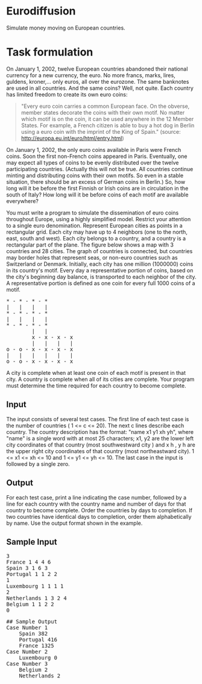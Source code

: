 # Eurodiffusion
Simulate money moving on European countries.

# Task formulation

On January 1, 2002, twelve European countries abandoned their national currency for a new currency, the
euro. No more francs, marks, lires, guldens, kroner,... only euros, all over the eurozone. The same
banknotes are used in all countries. And the same coins? Well, not quite. Each country has limited freedom
to create its own euro coins:
> "Every euro coin carries a common European face. On the obverse, member states decorate the
> coins with their own motif. No matter which motif is on the coin, it can be used anywhere in
> the 12 Member States. For example, a French citizen is able to buy a hot dog in Berlin using a
> euro coin with the imprint of the King of Spain." (source: http://europa.eu.int/euro/html/entry.html)

On January 1, 2002, the only euro coins available in Paris were French coins. Soon the first non-French
coins appeared in Paris. Eventually, one may expect all types of coins to be evenly distributed over the
twelve participating countries. (Actually this will not be true. All countries continue minting and distributing
coins with their own motifs. So even in a stable situation, there should be an excess of German coins in
Berlin.) So, how long will it be before the first Finnish or Irish coins are in circulation in the south of Italy?
How long will it be before coins of each motif are available everywhere?

You must write a program to simulate the dissemination of euro coins throughout Europe, using a highly
simplified model. Restrict your attention to a single euro denomination. Represent European cities as points
in a rectangular grid. Each city may have up to 4 neighbors (one to the north, east, south and west). Each
city belongs to a country, and a country is a rectangular part of the plane. The figure below shows a map
with 3 countries and 28 cities. The graph of countries is connected, but countries may border holes that
represent seas, or non-euro countries such as Switzerland or Denmark. Initially, each city has one million
(1000000) coins in its country's motif. Every day a representative portion of coins, based on the city's
beginning day balance, is transported to each neighbor of the city. A representative portion is defined as one
coin for every full 1000 coins of a motif.

<pre>
* - * - * - *
|   |   |   |
* - * - * - *
|   |   |   |
* - * - * - *
        |   |
        x - x - x - x
        |   |   |   |
o - o - x - x - x - x
|   |   |   |   |   |
o - o - x - x - x - x
</pre>

A city is complete when at least one coin of each motif is present in that city. A country is complete when all
of its cities are complete. Your program must determine the time required for each country to become
complete.

## Input
The input consists of several test cases. The first line of each test case is the number of countries ( 1 <= c <= 20).
The next c lines describe each country. The country description has the format: "name x1 y1 xh yh", where
"name" is a single word with at most 25 characters; x1, y2 are the lower left city coordinates of that country
(most southwestward city ) and x h , y h are the upper right city coordinates of that country (most
northeastward city). 1 <= x1 <= xh <= 10 and 1 <= y1 <= yh <= 10.
The last case in the input is followed by a single zero.

## Output
For each test case, print a line indicating the case number, followed by a line for each country with the
country name and number of days for that country to become complete. Order the countries by days to
completion. If two countries have identical days to completion, order them alphabetically by name.
Use the output format shown in the example.

## Sample Input
<pre>
3
France 1 4 4 6
Spain 3 1 6 3
Portugal 1 1 2 2
1
Luxembourg 1 1 1 1
2
Netherlands 1 3 2 4
Belgium 1 1 2 2
0
</pre>

<pre>
## Sample Output
Case Number 1
	Spain 382
	Portugal 416
	France 1325
Case Number 2
	Luxembourg 0
Case Number 3
	Belgium 2
	Netherlands 2
</pre>
